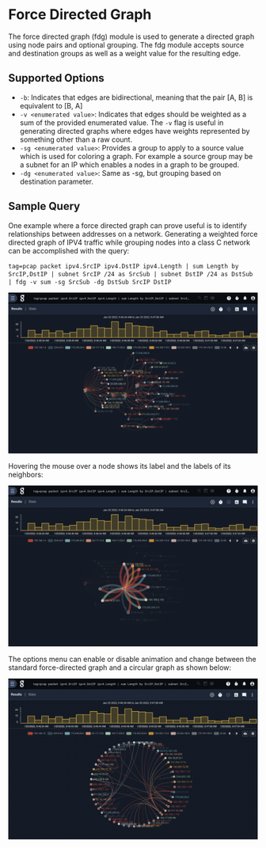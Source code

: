# Force Directed Graph

The force directed graph (fdg) module is used to generate a directed graph using node pairs and optional grouping. The fdg module accepts source and destination groups as well as a weight value for the resulting edge.

## Supported Options
* `-b`: Indicates that edges are bidirectional, meaning that the pair [A, B] is equivalent to [B, A]
* `-v <enumerated value>`: Indicates that edges should be weighted as a sum of the provided enumerated value. The `-v` flag is useful in generating directed graphs where edges have weights represented by something other than a raw count.
* `-sg <enumerated value>`: Provides a group to apply to a source value which is used for coloring a graph. For example a source group may be a subnet for an IP which enables a nodes in a graph to be grouped.
* `-dg <enumerated value>`: Same as -sg, but grouping based on destination parameter.

## Sample Query

One example where a force directed graph can prove useful is to identify relationships between addresses on a network. Generating a weighted force directed graph of IPV4 traffic while grouping nodes into a class C network can be accomplished with the query:

```gravwell
tag=pcap packet ipv4.SrcIP ipv4.DstIP ipv4.Length | sum Length by SrcIP,DstIP | subnet SrcIP /24 as SrcSub | subnet DstIP /24 as DstSub | fdg -v sum -sg SrcSub -dg DstSub SrcIP DstIP
```

![](fdg1.png)

Hovering the mouse over a node shows its label and the labels of its neighbors:

![](fdg2.png)

The options menu can enable or disable animation and change between the standard force-directed graph and a circular graph as shown below:

![](fdg3.png)

